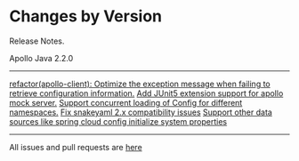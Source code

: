 Changes by Version
==================
Release Notes.

Apollo Java 2.2.0

------------------
[refactor(apollo-client): Optimize the exception message when failing to retrieve configuration information.](https://github.com/apolloconfig/apollo-java/pull/22)
[Add JUnit5 extension support for apollo mock server.](https://github.com/apolloconfig/apollo-java/pull/25)
[Support concurrent loading of Config for different namespaces.](https://github.com/apolloconfig/apollo-java/pull/31)
[Fix snakeyaml 2.x compatibility issues](https://github.com/apolloconfig/apollo-java/pull/35)
[Support other data sources like spring cloud config initialize system properties](https://github.com/apolloconfig/apollo-java/pull/37)

------------------
All issues and pull requests are [here](https://github.com/apolloconfig/apollo-java/milestone/2?closed=1)
